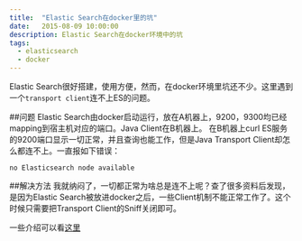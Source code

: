 ```yaml
---
title:  "Elastic Search在docker里的坑"
date:   2015-08-09 10:00:00
description: Elastic Search在docker环境中的坑
tags:
  - elasticsearch
  - docker
---
```

Elastic Search很好搭建，使用方便，然而，在docker环境里坑还不少。这里遇到一个`transport client`连不上ES的问题。

##问题
Elastic Search由docker启动运行，放在A机器上，9200，9300均已经mapping到宿主机对应的端口。Java Client在B机器上。
在B机器上curl ES服务的9200端口显示一切正常，并且查询也能工作，但是Java Transport Client却怎么都连不上。一直报如下错误：

```
no Elasticsearch node available
```

##解决方法
我就纳闷了，一切都正常为啥总是连不上呢？查了很多资料后发现，是因为Elastic Search被放进docker之后，一些Client机制不能正常工作了。这个时候只需要把Transport Client的Sniff关闭即可。

一些介绍可以看[这里](https://github.com/olivere/elastic/issues/57)
